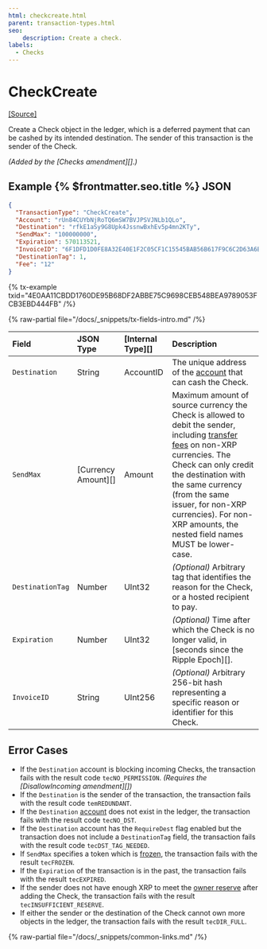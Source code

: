 ```yaml
---
html: checkcreate.html
parent: transaction-types.html
seo:
    description: Create a check.
labels:
  - Checks
---
```

# CheckCreate
[[Source]](https://github.com/XRPLF/rippled/blob/master/src/xrpld/app/tx/detail/CreateCheck.cpp "Source")

Create a Check object in the ledger, which is a deferred payment that can be cashed by its intended destination. The sender of this transaction is the sender of the Check.

_(Added by the [Checks amendment][].)_

## Example {% $frontmatter.seo.title %} JSON

```json
{
  "TransactionType": "CheckCreate",
  "Account": "rUn84CUYbNjRoTQ6mSW7BVJPSVJNLb1QLo",
  "Destination": "rfkE1aSy9G8Upk4JssnwBxhEv5p4mn2KTy",
  "SendMax": "100000000",
  "Expiration": 570113521,
  "InvoiceID": "6F1DFD1D0FE8A32E40E1F2C05CF1C15545BAB56B617F9C6C2D63A6B704BEF59B",
  "DestinationTag": 1,
  "Fee": "12"
}
```

{% tx-example txid="4E0AA11CBDD1760DE95B68DF2ABBE75C9698CEB548BEA9789053FCB3EBD444FB" /%}

{% raw-partial file="/docs/_snippets/tx-fields-intro.md" /%}

| Field            | JSON Type           | [Internal Type][] | Description     |
|:-----------------|:--------------------|:------------------|:----------------|
| `Destination`    | String              | AccountID         | The unique address of the [account](../../../../concepts/accounts/index.md) that can cash the Check. |
| `SendMax`        | [Currency Amount][] | Amount            | Maximum amount of source currency the Check is allowed to debit the sender, including [transfer fees](../../../../concepts/tokens/transfer-fees.md) on non-XRP currencies. The Check can only credit the destination with the same currency (from the same issuer, for non-XRP currencies). For non-XRP amounts, the nested field names MUST be lower-case. |
| `DestinationTag` | Number              | UInt32            | _(Optional)_ Arbitrary tag that identifies the reason for the Check, or a hosted recipient to pay. |
| `Expiration`     | Number              | UInt32            | _(Optional)_ Time after which the Check is no longer valid, in [seconds since the Ripple Epoch][]. |
| `InvoiceID`      | String              | UInt256           | _(Optional)_ Arbitrary 256-bit hash representing a specific reason or identifier for this Check. |

## Error Cases

- If the `Destination` account is blocking incoming Checks, the transaction fails with the result code `tecNO_PERMISSION`. _(Requires the [DisallowIncoming amendment][])_
- If the `Destination` is the sender of the transaction, the transaction fails with the result code `temREDUNDANT`.
- If the `Destination` [account](../../../../concepts/accounts/index.md) does not exist in the ledger, the transaction fails with the result code `tecNO_DST`.
- If the `Destination` account has the `RequireDest` flag enabled but the transaction does not include a `DestinationTag` field, the transaction fails with the result code `tecDST_TAG_NEEDED`.
- If `SendMax` specifies a token which is [frozen](../../../../concepts/tokens/fungible-tokens/freezes.md), the transaction fails with the result `tecFROZEN`.
- If the `Expiration` of the transaction is in the past, the transaction fails with the result `tecEXPIRED`.
- If the sender does not have enough XRP to meet the [owner reserve](../../../../concepts/accounts/reserves.md#owner-reserves) after adding the Check, the transaction fails with the result `tecINSUFFICIENT_RESERVE`.
- If either the sender or the destination of the Check cannot own more objects in the ledger, the transaction fails with the result `tecDIR_FULL`.

{% raw-partial file="/docs/_snippets/common-links.md" /%}
